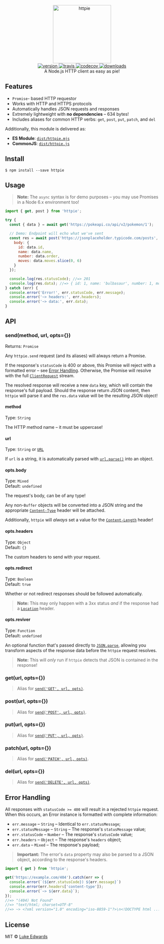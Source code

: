 <div align="center">
  <img src="logo.png" alt="httpie" height="190" />
</div>

<div align="center">
  <a href="https://npmjs.org/package/httpie">
    <img src="https://badgen.now.sh/npm/v/httpie" alt="version" />
  </a>
  <a href="https://travis-ci.org/lukeed/httpie">
    <img src="https://badgen.now.sh/travis/lukeed/httpie" alt="travis" />
  </a>
  <a href="https://codecov.io/gh/lukeed/httpie">
    <img src="https://badgen.now.sh/codecov/c/github/lukeed/httpie" alt="codecov" />
  </a>
  <a href="https://npmjs.org/package/httpie">
    <img src="https://badgen.now.sh/npm/dm/httpie" alt="downloads" />
  </a>
</div>

<div align="center">A Node.js HTTP client as easy as pie!</div>

## Features

* `Promise`- based HTTP requestor
* Works with HTTP and HTTPS protocols
* Automatically handles JSON requests and responses
* Extremely lightweight with **no dependencies** – 634 bytes!
* Includes aliases for common HTTP verbs: `get`, `post`, `put`, `patch`, and `del`

Additionally, this module is delivered as:

* **ES Module**: [`dist/httpie.mjs`](https://unpkg.com/httpie/dist/httpie.mjs)
* **CommonJS**: [`dist/httpie.js`](https://unpkg.com/httpie/dist/httpie.js)


## Install

```
$ npm install --save httpie
```


## Usage

> **Note:** The `async` syntax is for demo purposes – you may use Promises in a Node 6.x environment too!

```js
import { get, post } from 'httpie';

try {
  const { data } = await get('https://pokeapi.co/api/v2/pokemon/1');

  // Demo: Endpoint will echo what we've sent
  const res = await post('https://jsonplaceholder.typicode.com/posts', {
    body: {
      id: data.id,
      name: data.name,
      number: data.order,
      moves: data.moves.slice(0, 6)
    }
  });

  console.log(res.statusCode); //=> 201
  console.log(res.data); //=> { id: 1, name: 'bulbasaur', number: 1, moves: [{...}, {...}] }
} catch (err) {
  console.error('Error!', err.statusCode, err.message);
  console.error('~> headers:', err.headers);
  console.error('~> data:', err.data);
}
```


## API

### send(method, url, opts={})
Returns: `Promise`

Any `httpie.send` request (and its aliases) will always return a Promise.

If the response's `statusCode` is 400 or above, this Promise will reject with a formatted error – see [Error Handling](#error-handling). Otherwise, the Promise will resolve with the full [`ClientRequest`](https://nodejs.org/api/http.html#http_class_http_clientrequest) stream.

The resolved response will receive a new `data` key, which will contain the response's full payload. Should the response return JSON content, then `httpie` will parse it and the `res.data` value will be the resulting JSON object!

#### method
Type: `String`

The HTTP method name – it must be uppercase!

#### url
Type: `String` or [`URL`](https://nodejs.org/api/url.html#url_the_whatwg_url_api)

If `url` is a string, it is automatically parsed with [`url.parse()`](https://nodejs.org/api/url.html#url_url_parse_urlstring_parsequerystring_slashesdenotehost) into an object.

#### opts.body
Type: `Mixed`<br>
Default: `undefined`

The request's body, can be of any type!

Any non-`Buffer` objects will be converted into a JSON string and the appropriate [`Content-Type`](https://developer.mozilla.org/en-US/docs/Web/HTTP/Headers/Content-Type) header will be attached.

Additionally, `httpie` will _always_ set a value for the [`Content-Length`](https://developer.mozilla.org/en-US/docs/Web/HTTP/Headers/Content-Length) header!

#### opts.headers
Type: `Object`<br>
Default: `{}`

The custom headers to send with your request.

#### opts.redirect
Type: `Boolean`<br>
Default: `true`

Whether or not redirect responses should be followed automatically.

> **Note:** This may only happen with a 3xx status _and_ if the response had a [`Location`](https://developer.mozilla.org/en-US/docs/Web/HTTP/Headers/Location) header.

#### opts.reviver
Type: `Function`<br>
Default: `undefined`

An optional function that's passed directly to [`JSON.parse`](https://developer.mozilla.org/en-US/docs/Web/JavaScript/Reference/Global_Objects/JSON/parse#Parameters), allowing you transform aspects of the response data before the `httpie` request resolves.

> **Note:** This will _only_ run if `httpie` detects that JSON is contained in the response!

### get(url, opts={})
> Alias for [`send('GET', url, opts)`](#sendmethod-url-opts).

### post(url, opts={})
> Alias for [`send('POST', url, opts)`](#sendmethod-url-opts).

### put(url, opts={})
> Alias for [`send('PUT', url, opts)`](#sendmethod-url-opts).

### patch(url, opts={})
> Alias for [`send('PATCH', url, opts)`](#sendmethod-url-opts).

### del(url, opts={})
> Alias for [`send('DELETE', url, opts)`](#sendmethod-url-opts).


## Error Handling

All responses with `statusCode >= 400` will result in a rejected `httpie` request. When this occurs, an Error instance is formatted with complete information:

* `err.message` – `String` – Identical to `err.statusMessage`;
* `err.statusMessage` – `String` – The response's `statusMessage` value;
* `err.statusCode` – `Number` – The response's `statusCode` value;
* `err.headers` – `Object` – The response's `headers` object;
* `err.data` – `Mixed` – The response's payload;

> **Important:** The error's `data` property may also be parsed to a JSON object, according to the response's headers.

```js
import { get } from 'httpie';

get('https://example.com/404').catch(err => {
  console.error(`(${err.statusCode}) ${err.message}`)
  console.error(err.headers['content-type']);
  console.error(`~> ${err.data}`);
});
//=> "(404) Not Found"
//=> "text/html; charset=UTF-8"
//=> ~> <?xml version="1.0" encoding="iso-8859-1"?>\n<!DOCTYPE html ...</body>\n</html>
```

## License

MIT © [Luke Edwards](https://lukeed.com)
